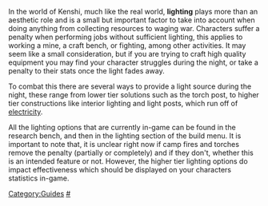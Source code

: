 In the world of Kenshi, much like the real world, **lighting** plays
more than an aesthetic role and is a small but important factor to take
into account when doing anything from collecting resources to waging
war. Characters suffer a penalty when performing jobs without sufficient
lighting, this applies to working a mine, a craft bench, or fighting,
among other activities. It may seem like a small consideration, but if
you are trying to craft high quality equipment you may find your
character struggles during the night, or take a penalty to their stats
once the light fades away.

To combat this there are several ways to provide a light source during
the night, these range from lower tier solutions such as the torch post,
to higher tier constructions like interior lighting and light posts,
which run off of [electricity](Power.md "wikilink").

All the lighting options that are currently in-game can be found in the
research bench, and then in the lighting section of the build menu. It
is important to note that, it is unclear right now if camp fires and
torches remove the penalty (partially or completely) and if they don't,
whether this is an intended feature or not. However, the higher tier
lighting options do impact effectiveness which should be displayed on
your characters statistics in-game.







[Category:Guides](Category:Guides "wikilink")
[\#](Category:Buildings "wikilink")